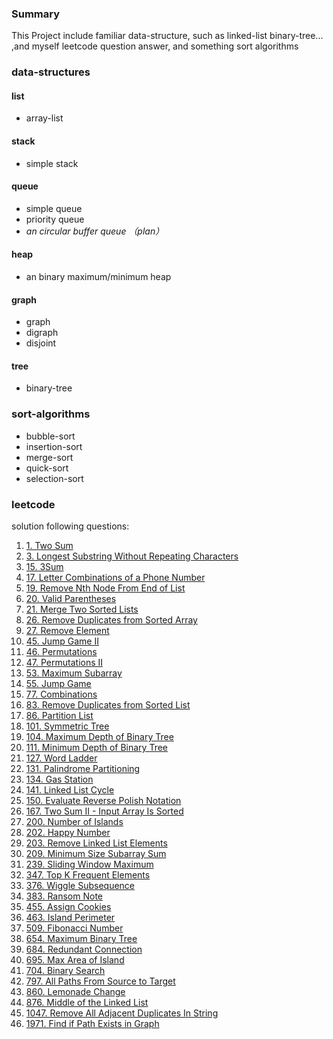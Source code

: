 ### Summary

This Project include familiar data-structure, such as linked-list binary-tree... ,and myself leetcode question answer,
and something sort algorithms

### data-structures

#### list

- array-list

#### stack

- simple stack

#### queue

- simple queue
- priority queue
- <i>an circular buffer queue （plan）</i>

#### heap

- an binary maximum/minimum heap

#### graph

- graph
- digraph
- disjoint

#### tree

- binary-tree

### sort-algorithms

- bubble-sort
- insertion-sort
- merge-sort
- quick-sort
- selection-sort

### leetcode

solution following questions:

1. [1. Two Sum](https://leetcode.com/problems/two-sum/description/)
2. [3. Longest Substring Without Repeating Characters](https://leetcode.com/problems/longest-substring-without-repeating-characters/description/)
3. [15. 3Sum](https://leetcode.com/problems/3sum/description/)
4. [17. Letter Combinations of a Phone Number](https://leetcode.com/problems/letter-combinations-of-a-phone-number/description/)
5. [19. Remove Nth Node From End of List](https://leetcode.com/problems/remove-nth-node-from-end-of-list/description/)
6. [20. Valid Parentheses](https://leetcode.com/problems/valid-parentheses/description/)
7. [21. Merge Two Sorted Lists](https://leetcode.com/problems/merge-two-sorted-lists/)
8. [26. Remove Duplicates from Sorted Array](https://leetcode.com/problems/remove-duplicates-from-sorted-array)
9. [27. Remove Element](https://leetcode.com/problems/remove-element)
10. [45. Jump Game II](https://leetcode.com/problems/jump-game-ii)
11. [46. Permutations](https://leetcode.com/problems/permutations)
12. [47. Permutations II](https://leetcode.com/problems/permutations-ii)
13. [53. Maximum Subarray](https://leetcode.com/problems/maximum-subarray)
14. [55. Jump Game](https://leetcode.com/problems/jump-game)
15. [77. Combinations](https://leetcode.com/problems/combinations)
16. [83. Remove Duplicates from Sorted List](https://leetcode.com/problems/remove-duplicates-from-sorted-list)
17. [86. Partition List](https://leetcode.com/problems/partition-list)
18. [101. Symmetric Tree](https://leetcode.com/problems/symmetric-tree)
19. [104. Maximum Depth of Binary Tree](https://leetcode.com/problems/maximum-depth-of-binary-tree)
20. [111. Minimum Depth of Binary Tree](https://leetcode.com/problems/minimum-depth-of-binary-tree)
21. [127. Word Ladder](https://leetcode.com/problems/word-ladder)
22. [131. Palindrome Partitioning](https://leetcode.com/problems/palindrome-partitioning)
23. [134. Gas Station](https://leetcode.com/problems/gas-station)
24. [141. Linked List Cycle](https://leetcode.com/problems/linked-list-cycle)
25. [150. Evaluate Reverse Polish Notation](https://leetcode.com/problems/evaluate-reverse-polish-notation)
26. [167. Two Sum II - Input Array Is Sorted](https://leetcode.com/problems/two-sum-ii-input-array-is-sorted)
27. [200. Number of Islands](https://leetcode.com/problems/number-of-islands)
28. [202. Happy Number](https://leetcode.com/problems/happy-number)
29. [203. Remove Linked List Elements](https://leetcode.com/problems/remove-linked-list-elements)
30. [209. Minimum Size Subarray Sum](https://leetcode.com/problems/minimum-size-subarray-sum)
31. [239. Sliding Window Maximum](https://leetcode.com/problems/sliding-window-maximum)
32. [347. Top K Frequent Elements](https://leetcode.com/problems/top-k-frequent-elements)
33. [376. Wiggle Subsequence](https://leetcode.com/problems/wiggle-subsequence)
34. [383. Ransom Note](https://leetcode.com/problems/ransom-note/)
35. [455. Assign Cookies](https://leetcode.com/problems/assign-cookies/description/)
36. [463. Island Perimeter](https://leetcode.com/problems/island-perimeter/description/)
37. [509. Fibonacci Number](https://leetcode.com/problems/fibonacci-number)
38. [654. Maximum Binary Tree](https://leetcode.com/problems/maximum-binary-tree/description/)
39. [684. Redundant Connection](https://leetcode.com/problems/redundant-connection/description/)
40. [695. Max Area of Island](https://leetcode.com/problems/max-area-of-island/description/)
41. [704. Binary Search](https://leetcode.com/problems/binary-search/description/)
42. [797. All Paths From Source to Target](https://leetcode.com/problems/all-paths-from-source-to-target/description/)
43. [860. Lemonade Change](https://leetcode.com/problems/lemonade-change/description/)
44. [876. Middle of the Linked List](https://leetcode.com/problems/middle-of-the-linked-list/description/)
45. [1047. Remove All Adjacent Duplicates In String](https://leetcode.com/problems/remove-all-adjacent-duplicates-in-string/description/)
46. [1971. Find if Path Exists in Graph](https://leetcode.com/problems/find-if-path-exists-in-graph/description/)
